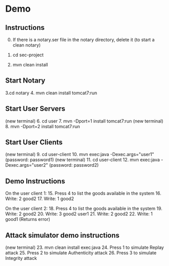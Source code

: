 ﻿# Demo

## Instructions 
0. If there is a notary.ser file in the notary directory, delete it (to start a clean notary)

1. cd sec-project
2. mvn clean install

## Start Notary
3.cd notary
4. mvn clean install tomcat7:run

## Start User Servers
(new terminal)
6. cd user
7. mvn -Dport=1 install tomcat7:run
(new terminal)
8. mvn -Dport=2 install tomcat7:run

## Start User Clients

(new terminal)
9. cd user-client
10. mvn exec:java -Dexec.args="user1" (password: password1)
(new terminal)
11. cd user-client
12. mvn exec:java -Dexec.args="user2" (password: password2)

## Demo Instructions
On the user client 1: 
15. Press 4 to list the goods available in the system
16. Write: 2 good2
17. Write: 1 good2


On the user client 2:
18. Press 4 to list the goods available in the system
19. Write: 2 good2
20. Write: 3 good2 user1
21. Write: 2 good2
22. Write: 1 good1 (Returns error) 

## Attack simulator demo instructions 

(new terminal)
23. mvn clean install exec:java
24. Press 1 to simulate Replay attack
25. Press 2 to simulate Authenticity attack
26. Press 3 to simulate Integrity attack